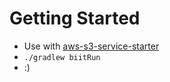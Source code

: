 # Getting Started

* Use with [aws-s3-service-starter](https://github.com/KostyantynPanchenko/aws-s3-service-starter)
* `./gradlew biitRun`
* :)

